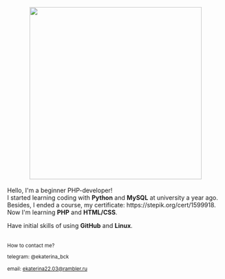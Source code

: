 
<div id="header" align="center">
  <img src="https://media.giphy.com/media/6SPT4vjEWBPjECMXwr/giphy.gif" width="400"/>
</div>

<br>
Hello, I'm a beginner PHP-developer!


<br>
I started learning coding with <b>Python</b> and <b>MySQL</b> at university a year ago. Besides, I ended a course, my certificate: https://stepik.org/cert/1599918.

<br>
Now I'm learning <b>PHP</b> and <b>HTML/CSS</b>.

Have initial skills of using <b>GitHub</b> and <b>Linux</b>.

<br>
<small>How to contact me?
  
telegram: @ekaterina_bck
  
email: ekaterina22.03@rambler.ru</small>
